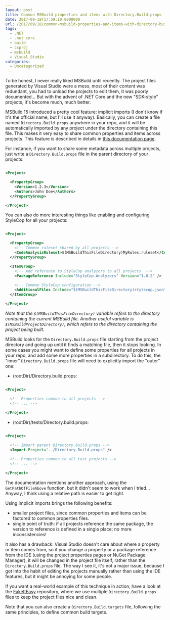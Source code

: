 ```yaml
---
layout: post
title: Common MSBuild properties and items with Directory.Build.props
date: 2017-09-18T17:59:10.0000000
url: /2017/09/18/common-msbuild-properties-and-items-with-directory-build-props/
tags:
  - .NET
  - .net core
  - build
  - csproj
  - msbuild
  - Visual Studio
categories:
  - Uncategorized
---
```



To be honest, I never really liked MSBuild until recently. The project files generated by Visual Studio were a mess, most of their content was redundant, you had to unload the projects to edit them, it was poorly documented... But with the advent of .NET Core and the new "SDK-style" projects, it's become much, much better.

MSBuild 15 introduced a pretty cool feature: implicit imports (I don't know if it's the official name, but I'll use it anyway). Basically, you can create a file named `Directory.Build.props` anywhere in your repo, and it will be automatically imported by any project under the directory containing this file. This makes it very easy to share common properties and items across projects. This feature is described in details in [this documentation page](https://docs.microsoft.com/en-us/visualstudio/msbuild/customize-your-build).

For instance, if you want to share some metadata across multiple projects, just write a `Directory.Build.props` file in the parent directory of your projects:

```xml

<Project>

  <PropertyGroup>
    <Version>1.2.3</Version>
    <Authors>John Doe</Authors>
  </PropertyGroup>

</Project>
```

You can also do more interesting things like enabling and configuring StyleCop for all your projects:

```xml

<Project>

  <PropertyGroup>
    <!-- Common ruleset shared by all projects -->
    <CodeAnalysisRuleset>$(MSBuildThisFileDirectory)MyRules.ruleset</CodeAnalysisRuleset>
  </PropertyGroup>

  <ItemGroup>
    <!-- Add reference to StyleCop analyzers to all projects  -->
    <PackageReference Include="StyleCop.Analyzers" Version="1.0.2" />
    
    <!-- Common StyleCop configuration -->
    <AdditionalFiles Include="$(MSBuildThisFileDirectory)stylecop.json" />
  </ItemGroup>

</Project>
```

*Note that the `$(MSBuildThisFileDirectory)` variable refers to the directory containing the current MSBuild file. Another useful variable is `$(MSBuildProjectDirectory)`, which refers to the directory containing the project being built.*

MSBuild looks for the `Directory.Build.props` file starting from the project directory and going up until it finds a matching file, then it stops looking. In some cases you might want to define some properties for all projects in your repo, and add some more properties in a subdirectory. To do this, the "inner" `Directory.Build.props` file will need to explicitly import the "outer" one:

- (rootDir)/Directory.build.props:


```xml

<Project>

  <!-- Properties common to all projects -->
  <!-- ... -->
  
</Project>
```

- (rootDir)/tests/Directory.build.props:


```xml

<Project>

  <!-- Import parent Directory.build.props -->
  <Import Project="../Directory.Build.props" />

  <!-- Properties common to all test projects -->
  <!-- ... -->
  
</Project>
```

The documentation mentions another approach, using the `GetPathOfFileAbove` function, but it didn't seem to work when I tried... Anyway, I think using a relative path is easier to get right.

Using implicit imports brings the following benefits:

- smaller project files, since common properties and items can be factored to common properties files.
- single point of truth: if all projects reference the same package, the version to reference is defined in a single place; no more inconsistencies!


It also has a drawback: Visual Studio doesn't care about where a property or item comes from, so if you change a property or a package reference from the IDE (using the project properties pages or NuGet Package Manager), it will be changed in the project file itself, rather than the `Directory.Build.props` file. The way I see it, it's not a major issue, because I got into the habit of editing the projects manually rather than using the IDE features, but it might be annoying for some people.

If you want a real-world example of this technique in action, have a look at the [FakeItEasy](https://github.com/FakeItEasy/FakeItEasy) repository, where we use multiple `Directory.Build.props` files to keep the project files nice and clean.

Note that you can also create a `Directory.Build.targets` file, following the same principles, to define common build targets.

